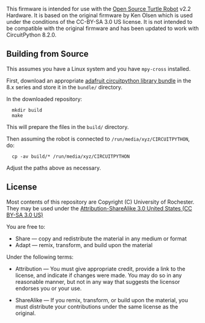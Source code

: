 This firmware is intended for use with the [Open Source Turtle
Robot](https://github.com/aspro648/OSTR/) v2.2 Hardware. It is based
on the original firmware by Ken Olsen which is used under the
conditions of the CC-BY-SA 3.0 US license. It is not intended to be
compatible with the original firmware and has been updated to work
with CircuitPython 8.2.0.

Building from Source
--------------------

This assumes you have a Linux system and you have `mpy-cross` installed.

First, download an appropriate [adafruit circuitpython library
bundle](https://circuitpython.org/libraries) in the 8.x series and
store it in the `bundle/` directory.

In the downloaded repository:

```
  mkdir build
  make
```

This will prepare the files in the `build/` directory.

Then assuming the robot is connected to `/run/media/xyz/CIRCUITPYTHON`, do:

```
  cp -av build/* /run/media/xyz/CIRCUITPYTHON
```

Adjust the paths above as necessary.


License
-------

Most contents of this repository are Copyright (C) University of
Rochester. They may be used under the [Attribution-ShareAlike 3.0 United States (CC BY-SA 3.0 US)](https://creativecommons.org/licenses/by-sa/3.0/us/)

You are free to:

- Share — copy and redistribute the material in any medium or format
- Adapt — remix, transform, and build upon the material

Under the following terms:

- Attribution — You must give appropriate credit, provide a link to the license, and indicate if changes were made. You may do so in any reasonable manner, but not in any way that suggests the licensor endorses you or your use.

- ShareAlike — If you remix, transform, or build upon the material, you must distribute your contributions under the same license as the original.
